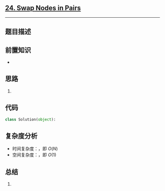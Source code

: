 ## [24. Swap Nodes in Pairs](https://leetcode.com/problems/swap-nodes-in-pairs/description/)

---
## 题目描述



## 前置知识
- 

## 思路
1. 

## 代码
```python
class Solution(object):      
```

## 复杂度分析
- 时间复杂度：，即 $`O(N)`$
- 空间复杂度：，即 $`O(1)`$


## 总结
1. 